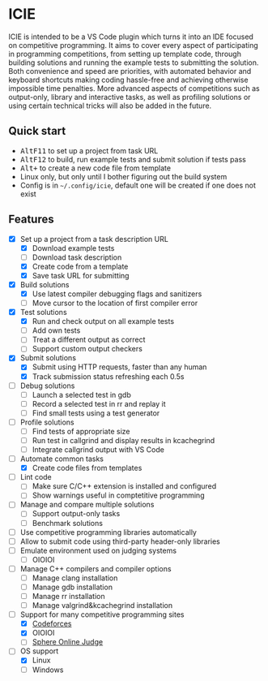 # ICIE

ICIE is intended to be a VS Code plugin which turns it into an IDE focused on competitive programming. It aims to cover every aspect of participating in programming competitions, from setting up template code, through building solutions and running the example tests to submitting the solution. Both convenience and speed are priorities, with automated behavior and keyboard shortcuts making coding hassle-free and achieving otherwise impossible time penalties. More advanced aspects of competitions such as output-only, library and interactive tasks, as well as profiling solutions or using certain technical tricks will also be added in the future.

## Quick start

- <kbd>Alt</kbd><kbd>F11</kbd> to set up a project from task URL
- <kbd>Alt</kbd><kbd>F12</kbd> to build, run example tests and submit solution if tests pass
- <kbd>Alt</kbd><kbd>+</kbd> to create a new code file from template
- Linux only, but only until I bother figuring out the build system
- Config is in `~/.config/icie`, default one will be created if one does not exist

## Features

- [x] Set up a project from a task description URL
	- [x] Download example tests
	- [ ] Download task description
	- [x] Create code from a template
	- [x] Save task URL for submitting
- [x] Build solutions
	- [x] Use latest compiler debugging flags and sanitizers
	- [ ] Move cursor to the location of first compiler error
- [x] Test solutions
	- [x] Run and check output on all example tests
	- [ ] Add own tests
	- [ ] Treat a different output as correct
	- [ ] Support custom output checkers
- [x] Submit solutions
	- [x] Submit using HTTP requests, faster than any human
	- [x] Track submission status refreshing each 0.5s
- [ ] Debug solutions
	- [ ] Launch a selected test in gdb
	- [ ] Record a selected test in rr and replay it
	- [ ] Find small tests using a test generator
- [ ] Profile solutions
	- [ ] Find tests of appropriate size
	- [ ] Run test in callgrind and display results in kcachegrind
	- [ ] Integrate callgrind output with VS Code
- [ ] Automate common tasks
	- [x] Create code files from templates
- [ ] Lint code
	- [ ] Make sure C/C++ extension is installed and configured
	- [ ] Show warnings useful in comptetitive programming
- [ ] Manage and compare multiple solutions
	- [ ] Support output-only tasks
	- [ ] Benchmark solutions
- [ ] Use competitive programming libraries automatically
- [ ] Allow to submit code using third-party header-only libraries
- [ ] Emulate environment used on judging systems
	- [ ] OIOIOI
- [ ] Manage C++ compilers and compiler options
	- [ ] Manage clang installation
	- [ ] Manage gdb installation
	- [ ] Manage rr installation
	- [ ] Manage valgrind&kcachegrind installation
- [ ] Support for many competitive programming sites
	- [x] [Codeforces](https://codeforces.com)
	- [x] OIOIOI
	- [ ] [Sphere Online Judge](https://spoj.com)
- [ ] OS support
	- [x] Linux
	- [ ] Windows
